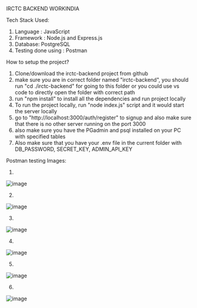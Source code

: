 IRCTC BACKEND WORKINDIA

Tech Stack Used:

  1) Language : JavaScript
  2) Framework : Node.js and Express.js
  3) Database: PostgreSQL
  4) Testing done using : Postman

How to setup the project?
1) Clone/download the irctc-backend project from github
2) make sure you are in correct folder named "irctc-backend", you should run "cd ./irctc-backend" for going to this folder or you could use vs code to directly open the folder with correct path
3) run "npm install" to install all the dependencies and run project locally
4) To run the project locally, run "node index.js" script and it would start the server locally
5) go to "http://localhost:3000/auth/register" to signup and also make sure that there is no other server running on the port 3000
6) also make sure you have the PGadmin and psql installed on your PC with specified tables
7) Also make sure that you have your .env file in the current folder with DB_PASSWORD, SECRET_KEY, ADMIN_API_KEY

Postman testing Images:

1)
![image](https://github.com/user-attachments/assets/71d71e6c-f1ac-4279-8a0d-949c6b8f49fd)

2)
![image](https://github.com/user-attachments/assets/ed86e009-3b97-49d2-bc5e-a9406172fb90)

3)
![image](https://github.com/user-attachments/assets/cdae6b7d-c7af-4737-925f-9715c5875cb8)

4)
![image](https://github.com/user-attachments/assets/2bffddaa-1aff-416d-871a-1eb1c7bcabc6)

5)
![image](https://github.com/user-attachments/assets/ad19c8bb-a00f-4cbf-bcdf-d7eba0f3cee9)

6)
![image](https://github.com/user-attachments/assets/f5c22678-360b-4e64-b0ae-8c8f6a4c537f)
